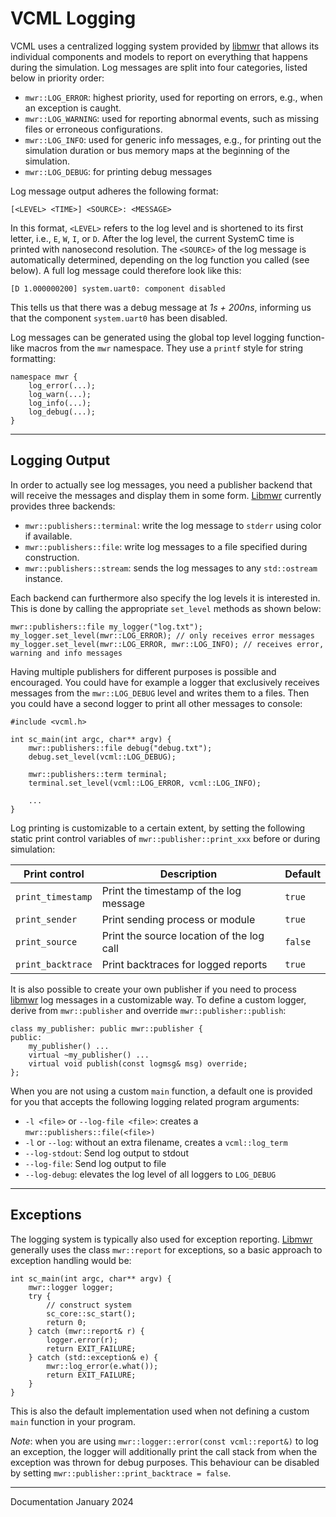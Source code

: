 # VCML Logging
VCML uses a centralized logging system provided by [libmwr](https://github.com/machineware-gmbh/mwr) that allows its individual components
and models to report on everything that happens during the simulation. Log
messages are split into four categories, listed below in priority order:

* `mwr::LOG_ERROR`: highest priority, used for reporting on errors, e.g., when
an exception is caught.
* `mwr::LOG_WARNING`: used for reporting abnormal events, such as missing files
or erroneous configurations.
* `mwr::LOG_INFO`: used for generic info messages, e.g., for printing out the
simulation duration or bus memory maps at the beginning of the simulation.
* `mwr::LOG_DEBUG`: for printing debug messages

Log message output adheres the following format:

`[<LEVEL> <TIME>] <SOURCE>: <MESSAGE>`

In this format, `<LEVEL>` refers to the log level and is shortened to its first letter, 
i.e., `E`, `W`, `I`, or `D`. After the log level, 
the current SystemC time is printed with nanosecond resolution. 
The `<SOURCE>` of the log message is automatically determined, 
depending on the log function you called (see below).
A full log message could therefore look like this:

`[D 1.000000200] system.uart0: component disabled`

This tells us that there was a debug message at *1s + 200ns*, informing us that
the component `system.uart0` has been disabled.

Log messages can be generated using the global top level logging function-like macros from
the `mwr` namespace. They use a `printf` style for string formatting:

```
namespace mwr {
    log_error(...);
    log_warn(...);
    log_info(...);
    log_debug(...);
}

```

----
## Logging Output
In order to actually see log messages, you need a publisher backend that will receive the
messages and display them in some form. [Libmwr](https://github.com/machineware-gmbh/mwr) currently provides three backends:

* `mwr::publishers::terminal`: write the log message to `stderr` using color if available.
* `mwr::publishers::file`: write log messages to a file specified during construction.
* `mwr::publishers::stream`: sends the log messages to any `std::ostream` instance.

Each backend can furthermore also specify the log levels it is interested in.
This is done by calling the appropriate `set_level` methods as shown below:

```
mwr::publishers::file my_logger("log.txt");
my_logger.set_level(mwr::LOG_ERROR); // only receives error messages
my_logger.set_level(mwr::LOG_ERROR, mwr::LOG_INFO); // receives error, warning and info messages
```

Having multiple publishers for different purposes is possible and encouraged. You
could have for example a logger that exclusively receives messages from the
`mwr::LOG_DEBUG` level and writes them to a files. Then you could have a second
logger to print all other messages to console:

```
#include <vcml.h>

int sc_main(int argc, char** argv) {
    mwr::publishers::file debug("debug.txt");
    debug.set_level(vcml::LOG_DEBUG);

    mwr::publishers::term terminal;
    terminal.set_level(vcml::LOG_ERROR, vcml::LOG_INFO);

    ...
}
```

Log printing is customizable to a certain extent, by setting the following
static print control variables of `mwr::publisher::print_xxx` before or during
simulation:

| Print control       | Description                               | Default |
|---------------------|-------------------------------------------|---------|
| `print_timestamp`   | Print the timestamp of the log message    | `true`  |
| `print_sender`      | Print sending process or module           | `true`  |
| `print_source`      | Print the source location of the log call | `false` |
| `print_backtrace`   | Print backtraces for logged reports       | `true`  |

It is also possible to create your own publisher if you need to process [libmwr](https://github.com/machineware-gmbh/mwr) log
messages in a customizable way. To define a custom logger, derive from
`mwr::publisher` and override `mwr::publisher::publish`:

```
class my_publisher: public mwr::publisher {
public:
    my_publisher() ...
    virtual ~my_publisher() ...
    virtual void publish(const logmsg& msg) override;
};
```

When you are not using a custom `main` function, a default
one is provided for you that accepts the following logging related program arguments:

* `-l <file>` or `--log-file <file>`: creates a `mwr::publishers::file(<file>)`
* `-l` or `--log`: without an extra filename, creates a `vcml::log_term`
* `--log-stdout`: Send log output to stdout
* `--log-file`: Send log output to file
* `--log-debug`: elevates the log level of all loggers to `LOG_DEBUG`

----
## Exceptions
The logging system is typically also used for exception reporting. [Libmwr](https://github.com/machineware-gmbh/mwr)
generally uses the class `mwr::report` for exceptions, so a basic approach to
exception handling would be:

```
int sc_main(int argc, char** argv) {
    mwr::logger logger;
    try {
        // construct system
        sc_core::sc_start();
        return 0;
    } catch (mwr::report& r) {
        logger.error(r);
        return EXIT_FAILURE;
    } catch (std::exception& e) {
        mwr::log_error(e.what());
        return EXIT_FAILURE;
    }
}
```

This is also the default implementation used when not defining a custom `main`
function in your program.

*Note*: when you are using `mwr::logger::error(const vcml::report&)` to log an
exception, the logger will additionally print the call stack from when the exception
was thrown for debug purposes. This behaviour can be disabled by setting
`mwr::publisher::print_backtrace = false`.

----
Documentation January 2024
